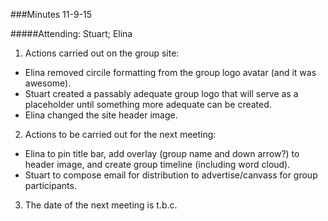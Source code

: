 ###Minutes 11-9-15

#####Attending: Stuart; Elina

1. Actions carried out on the group site:
* Elina removed circile formatting from the group logo avatar (and it was awesome).
* Stuart created a passably adequate group logo that will serve as a placeholder until something more adequate can be created.
* Elina changed the site header image.

2. Actions to be carried out for the next meeting:
* Elina to pin title bar, add overlay (group name and down arrow?) to header image, and create group timeline (including word cloud).
* Stuart to compose email for distribution to advertise/canvass for group participants. 

3. The date of the next meeting is t.b.c.
